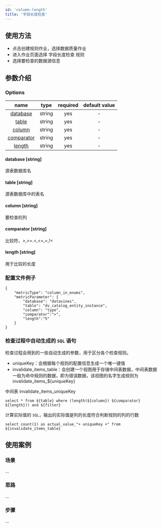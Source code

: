 ```yaml
---
id: 'column-length'
title: '字段长度检查'
---
```

## 使用方法
- 点击创建规则作业，选择数据质量作业
- 进入作业页面选择 字段长度检查 规则
- 选择要检查的数据源信息

## 参数介绍
### Options

|             name             |  type  |  required  | default value |
|:----------------------------:|:------:|:----------:|:-------------:|
| [database](#database-string) | string |    yes     |       -       |
|    [table](#table-string)    | string |    yes     |       -       |
|   [column](#column-string)   | string |    yes     |       -       |
|   [comparator](#comparator-string)   | string |    yes     |       -       |
|   [length](#length-string)   | string |    yes     |       -       |

#### database [string]
源表数据库名
#### table [string]
源表数据库中的表名
#### column [string]
要检查的列
#### comparator [string]
比较符，>,>=.<,<=,=,!=
#### length [string]
用于比较的长度

### 配置文件例子
```
{
    "metricType": "column_in_enums",
    "metricParameter": {
        "database": "datavines",
        "table": "dv_catalog_entity_instance",
        "column": "type",
        "comparator":">",
        "length":"5"
    }
}
```

### 检查过程中自动生成的 `SQL` 语句

检查过程会用到的一些自动生成的参数，用于区分各个检查规则。
- uniqueKey：会根据每个规则的配置信息生成一个唯一键值
- invalidate_items_table：会创建一个视图用于存储中间表数据，中间表数据一般为命中规则的数据，即为错误数据，该视图的名字生成规则为 invalidate_items_${uniqueKey}

中间表 invalidate_items_uniqueKey
```
select * from ${table} where (length(${column}) ${comparator} ${length})) and ${filter}
```
计算实际值的 `SQL`，输出的实际值是列的长度符合判断规则的列的行数
```
select count(1) as actual_value_"+ uniqueKey +" from ${invalidate_items_table}
```

## 使用案例

### 场景
...

### 思路
...

### 步骤
...